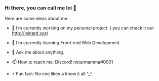 ### Hi there, you can call me lei 👋




Here are some ideas about me:

- 🔭 I’m currently working on my personal project. ( you can check it out http://leinard.xyz)
- 🌱 I’m currently learning Front-end Web Development.


- 💬 Ask me about anything.
- 📫 How to reach me: Discord! noturmamma#0001

- ⚡ Fun fact: No one likes a know it all ^_^

